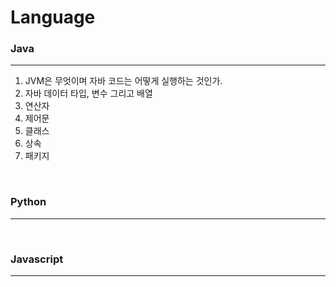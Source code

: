 # Language


### Java
---
1) JVM은 무엇이며 자바 코드는 어떻게 실행하는 것인가.
2) 자바 데이터 타입, 변수 그리고 배열
3) 연산자
4) 제어문
5) 클래스
6) 상속
7) 패키지
<br>

### Python
---
<br>

### Javascript
---

